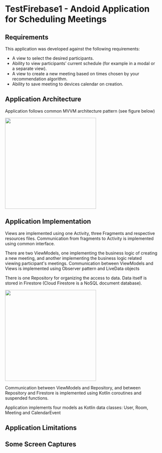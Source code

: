 # TestFirebase1 - Andoid Application for Scheduling Meetings

## Requirements

This application was developed against the following requirements:

* A view to select the desired participants.
* Ability to view participants’ current schedule (for example in a modal or a separate view).
* A view to create a new meeting based on times chosen by your recommendation algorithm.
* Ability to save meeting to devices calendar on creation.

## Application Architecture

Application follows common MVVM architecture pattern (see figure below)

<img src="https://user-images.githubusercontent.com/725242/159723966-207fd80e-fc57-4965-aa29-c4f1b382935f.png" width = "300">


## Application Implementation

Views are implemented using one Activity, three Fragments and respective resources files.
Communication from fragments to Activity is implemented using common interface.

There are two ViewModels, one implementing the business logic of creating a new meeting, 
and another implementing the business logic related viewing participant's meetings.
Communication between ViewModels and Views is implemented using Observer pattern and LiveData objects

There is one Repository for organizing the access to data. Data itself is stored in Firestore (Cloud Firestore is a NoSQL document database).

<img src="https://user-images.githubusercontent.com/725242/159728183-34e4edfc-1149-4ccf-bd9e-a2aff0c940fa.png" height = "300">

Communication between ViewModels and Repository, and between Repository and Firestore is implemented using Kotlin coroutines and suspended functions.

Application implements four models as Kotlin data classes: User, Room, Meeting and CalendarEvent




## Application Limitations



## Some Screen Captures

